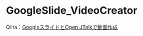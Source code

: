 # GoogleSlide_VideoCreator
Qiita：[GoogleスライドとOpen JTalkで動画作成](https://qiita.com/manaco/items/0007ec2bf69cf3132413)
